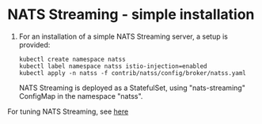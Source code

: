 # NATS Streaming - simple installation

1. For an installation of a simple NATS Streaming server, a setup is provided:

   ```sbtshell
   kubectl create namespace natss
   kubectl label namespace natss istio-injection=enabled
   kubectl apply -n natss -f contrib/natss/config/broker/natss.yaml
   ```

   NATS Streaming is deployed as a StatefulSet, using "nats-streaming" ConfigMap
   in the namespace "natss".

For tuning NATS Streaming, see
[here](https://github.com/nats-io/nats-streaming-server#configuring)
